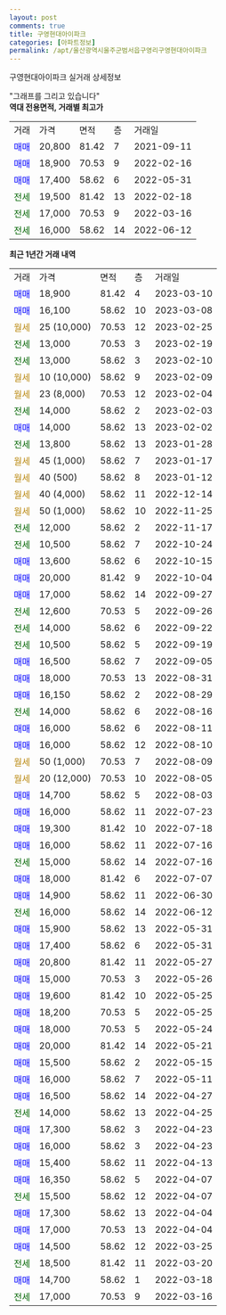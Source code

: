 ```yaml
---
layout: post
comments: true
title: 구영현대아이파크
categories: [아파트정보]
permalink: /apt/울산광역시울주군범서읍구영리구영현대아이파크
---
```


구영현대아이파크 실거래 상세정보

<script type="text/javascript">
  google.charts.load('current', {'packages':['line', 'corechart']});
  google.charts.setOnLoadCallback(drawChart);

  function drawChart() {
    var data = new google.visualization.DataTable();
    data.addColumn('date', '거래일');
    data.addColumn('number', "매매");
    data.addColumn('number', "전세");
    data.addColumn('number', "전매");

    data.addRows([[new Date(Date.parse("2023-03-10")), 18900, null, null], [new Date(Date.parse("2023-03-08")), 16100, null, null], [new Date(Date.parse("2023-02-25")), null, null, null], [new Date(Date.parse("2023-02-19")), null, 13000, null], [new Date(Date.parse("2023-02-10")), null, 13000, null], [new Date(Date.parse("2023-02-09")), null, null, null], [new Date(Date.parse("2023-02-04")), null, null, null], [new Date(Date.parse("2023-02-03")), null, 14000, null], [new Date(Date.parse("2023-02-02")), 14000, null, null], [new Date(Date.parse("2023-01-28")), null, 13800, null], [new Date(Date.parse("2023-01-17")), null, null, null], [new Date(Date.parse("2023-01-12")), null, null, null], [new Date(Date.parse("2022-12-14")), null, null, null], [new Date(Date.parse("2022-11-25")), null, null, null], [new Date(Date.parse("2022-11-17")), null, 12000, null], [new Date(Date.parse("2022-10-24")), null, 10500, null], [new Date(Date.parse("2022-10-15")), 13600, null, null], [new Date(Date.parse("2022-10-04")), 20000, null, null], [new Date(Date.parse("2022-09-27")), 17000, null, null], [new Date(Date.parse("2022-09-26")), null, 12600, null], [new Date(Date.parse("2022-09-22")), null, 14000, null], [new Date(Date.parse("2022-09-19")), null, 10500, null], [new Date(Date.parse("2022-09-05")), 16500, null, null], [new Date(Date.parse("2022-08-31")), 18000, null, null], [new Date(Date.parse("2022-08-29")), 16150, null, null], [new Date(Date.parse("2022-08-16")), null, 14000, null], [new Date(Date.parse("2022-08-11")), 16000, null, null], [new Date(Date.parse("2022-08-10")), 16000, null, null], [new Date(Date.parse("2022-08-09")), null, null, null], [new Date(Date.parse("2022-08-05")), null, null, null], [new Date(Date.parse("2022-08-03")), 14700, null, null], [new Date(Date.parse("2022-07-23")), 16000, null, null], [new Date(Date.parse("2022-07-18")), 19300, null, null], [new Date(Date.parse("2022-07-16")), 16000, null, null], [new Date(Date.parse("2022-07-16")), null, 15000, null], [new Date(Date.parse("2022-07-07")), 18000, null, null], [new Date(Date.parse("2022-06-30")), 14900, null, null], [new Date(Date.parse("2022-06-12")), null, 16000, null], [new Date(Date.parse("2022-05-31")), 15900, null, null], [new Date(Date.parse("2022-05-31")), 17400, null, null], [new Date(Date.parse("2022-05-27")), 20800, null, null], [new Date(Date.parse("2022-05-26")), 15000, null, null], [new Date(Date.parse("2022-05-25")), 19600, null, null], [new Date(Date.parse("2022-05-25")), 18200, null, null], [new Date(Date.parse("2022-05-24")), 18000, null, null], [new Date(Date.parse("2022-05-21")), 20000, null, null], [new Date(Date.parse("2022-05-15")), 15500, null, null], [new Date(Date.parse("2022-05-11")), 16000, null, null], [new Date(Date.parse("2022-04-27")), 16500, null, null], [new Date(Date.parse("2022-04-25")), null, 14000, null], [new Date(Date.parse("2022-04-23")), 17300, null, null], [new Date(Date.parse("2022-04-23")), 16000, null, null], [new Date(Date.parse("2022-04-13")), 15400, null, null], [new Date(Date.parse("2022-04-07")), 16350, null, null], [new Date(Date.parse("2022-04-07")), null, 15500, null], [new Date(Date.parse("2022-04-04")), 17300, null, null], [new Date(Date.parse("2022-04-04")), 17000, null, null], [new Date(Date.parse("2022-03-25")), 14500, null, null], [new Date(Date.parse("2022-03-20")), null, 18500, null], [new Date(Date.parse("2022-03-18")), 14700, null, null], [new Date(Date.parse("2022-03-16")), null, 17000, null]]);

    var options = {
      hAxis: {
        format: 'yyyy/MM/dd'
      },    
      lineWidth: 0,
      pointsVisible: true,    
      title: '최근 1년간 유형별 실거래가 분포',
      legend: { position: 'bottom' }
    };

    var formatter = new google.visualization.NumberFormat({pattern:'###,###'} );
    formatter.format(data, 1);
    formatter.format(data, 2);
    
    setTimeout(function() {
        var chart = new google.visualization.LineChart(document.getElementById('columnchart_material'));
        chart.draw(data, (options));
        document.getElementById('loading').style.display = 'none';
    }, 200);
  }
</script>


<div id="loading" style="z-index:20; display: block; margin-left: 0px">"그래프를 그리고 있습니다"</div>
<div id="columnchart_material" style="width: 95%; margin-left: 0px; display: block"></div>
<!-- contents start -->
<b>역대 전용면적, 거래별 최고가</b>
<table class="sortable">
    <tr>
      <td>거래</td>
      <td>가격</td>
      <td>면적</td>
      <td>층</td>
      <td>거래일</td>
    </tr>
        <tr>
          <td><a style="color: blue">매매</a></td>
          <td>20,800</td>
          <td>81.42</td>
          <td>7</td>
          <td>2021-09-11</td>
        </tr>            <tr>
          <td><a style="color: blue">매매</a></td>
          <td>18,900</td>
          <td>70.53</td>
          <td>9</td>
          <td>2022-02-16</td>
        </tr>            <tr>
          <td><a style="color: blue">매매</a></td>
          <td>17,400</td>
          <td>58.62</td>
          <td>6</td>
          <td>2022-05-31</td>
        </tr>        
        <tr>
              <td><a style="color: darkgreen">전세</a></td>
              <td>19,500</td>
              <td>81.42</td>
              <td>13</td>
              <td>2022-02-18</td>
            </tr>            <tr>
              <td><a style="color: darkgreen">전세</a></td>
              <td>17,000</td>
              <td>70.53</td>
              <td>9</td>
              <td>2022-03-16</td>
            </tr>            <tr>
              <td><a style="color: darkgreen">전세</a></td>
              <td>16,000</td>
              <td>58.62</td>
              <td>14</td>
              <td>2022-06-12</td>
            </tr>        
    
</table>

<b>최근 1년간 거래 내역</b>

<table class="sortable">
    <tr>
      <td>거래</td>
      <td>가격</td>
      <td>면적</td>
      <td>층</td>
      <td>거래일</td>
    </tr>
    <tr>
      <td><a style="color: blue">매매</a></td>
      <td>18,900</td>
      <td>81.42</td>
      <td>4</td>
      <td>2023-03-10</td>
    </tr>          <tr>
      <td><a style="color: blue">매매</a></td>
      <td>16,100</td>
      <td>58.62</td>
      <td>10</td>
      <td>2023-03-08</td>
    </tr>          <tr>
      <td><a style="color: darkgoldenrod">월세</a></td>
      <td>25 (10,000)</td>
      <td>70.53</td>
      <td>12</td>
      <td>2023-02-25</td>
    </tr>          <tr>
      <td><a style="color: darkgreen">전세</a></td>
      <td>13,000</td>
      <td>70.53</td>
      <td>3</td>
      <td>2023-02-19</td>
    </tr>          <tr>
      <td><a style="color: darkgreen">전세</a></td>
      <td>13,000</td>
      <td>58.62</td>
      <td>3</td>
      <td>2023-02-10</td>
    </tr>          <tr>
      <td><a style="color: darkgoldenrod">월세</a></td>
      <td>10 (10,000)</td>
      <td>58.62</td>
      <td>9</td>
      <td>2023-02-09</td>
    </tr>          <tr>
      <td><a style="color: darkgoldenrod">월세</a></td>
      <td>23 (8,000)</td>
      <td>70.53</td>
      <td>12</td>
      <td>2023-02-04</td>
    </tr>          <tr>
      <td><a style="color: darkgreen">전세</a></td>
      <td>14,000</td>
      <td>58.62</td>
      <td>2</td>
      <td>2023-02-03</td>
    </tr>          <tr>
      <td><a style="color: blue">매매</a></td>
      <td>14,000</td>
      <td>58.62</td>
      <td>13</td>
      <td>2023-02-02</td>
    </tr>          <tr>
      <td><a style="color: darkgreen">전세</a></td>
      <td>13,800</td>
      <td>58.62</td>
      <td>13</td>
      <td>2023-01-28</td>
    </tr>          <tr>
      <td><a style="color: darkgoldenrod">월세</a></td>
      <td>45 (1,000)</td>
      <td>58.62</td>
      <td>7</td>
      <td>2023-01-17</td>
    </tr>          <tr>
      <td><a style="color: darkgoldenrod">월세</a></td>
      <td>40 (500)</td>
      <td>58.62</td>
      <td>8</td>
      <td>2023-01-12</td>
    </tr>          <tr>
      <td><a style="color: darkgoldenrod">월세</a></td>
      <td>40 (4,000)</td>
      <td>58.62</td>
      <td>11</td>
      <td>2022-12-14</td>
    </tr>          <tr>
      <td><a style="color: darkgoldenrod">월세</a></td>
      <td>50 (1,000)</td>
      <td>58.62</td>
      <td>10</td>
      <td>2022-11-25</td>
    </tr>          <tr>
      <td><a style="color: darkgreen">전세</a></td>
      <td>12,000</td>
      <td>58.62</td>
      <td>2</td>
      <td>2022-11-17</td>
    </tr>          <tr>
      <td><a style="color: darkgreen">전세</a></td>
      <td>10,500</td>
      <td>58.62</td>
      <td>7</td>
      <td>2022-10-24</td>
    </tr>          <tr>
      <td><a style="color: blue">매매</a></td>
      <td>13,600</td>
      <td>58.62</td>
      <td>6</td>
      <td>2022-10-15</td>
    </tr>          <tr>
      <td><a style="color: blue">매매</a></td>
      <td>20,000</td>
      <td>81.42</td>
      <td>9</td>
      <td>2022-10-04</td>
    </tr>          <tr>
      <td><a style="color: blue">매매</a></td>
      <td>17,000</td>
      <td>58.62</td>
      <td>14</td>
      <td>2022-09-27</td>
    </tr>          <tr>
      <td><a style="color: darkgreen">전세</a></td>
      <td>12,600</td>
      <td>70.53</td>
      <td>5</td>
      <td>2022-09-26</td>
    </tr>          <tr>
      <td><a style="color: darkgreen">전세</a></td>
      <td>14,000</td>
      <td>58.62</td>
      <td>6</td>
      <td>2022-09-22</td>
    </tr>          <tr>
      <td><a style="color: darkgreen">전세</a></td>
      <td>10,500</td>
      <td>58.62</td>
      <td>5</td>
      <td>2022-09-19</td>
    </tr>          <tr>
      <td><a style="color: blue">매매</a></td>
      <td>16,500</td>
      <td>58.62</td>
      <td>7</td>
      <td>2022-09-05</td>
    </tr>          <tr>
      <td><a style="color: blue">매매</a></td>
      <td>18,000</td>
      <td>70.53</td>
      <td>13</td>
      <td>2022-08-31</td>
    </tr>          <tr>
      <td><a style="color: blue">매매</a></td>
      <td>16,150</td>
      <td>58.62</td>
      <td>2</td>
      <td>2022-08-29</td>
    </tr>          <tr>
      <td><a style="color: darkgreen">전세</a></td>
      <td>14,000</td>
      <td>58.62</td>
      <td>6</td>
      <td>2022-08-16</td>
    </tr>          <tr>
      <td><a style="color: blue">매매</a></td>
      <td>16,000</td>
      <td>58.62</td>
      <td>6</td>
      <td>2022-08-11</td>
    </tr>          <tr>
      <td><a style="color: blue">매매</a></td>
      <td>16,000</td>
      <td>58.62</td>
      <td>12</td>
      <td>2022-08-10</td>
    </tr>          <tr>
      <td><a style="color: darkgoldenrod">월세</a></td>
      <td>50 (1,000)</td>
      <td>70.53</td>
      <td>7</td>
      <td>2022-08-09</td>
    </tr>          <tr>
      <td><a style="color: darkgoldenrod">월세</a></td>
      <td>20 (12,000)</td>
      <td>70.53</td>
      <td>10</td>
      <td>2022-08-05</td>
    </tr>          <tr>
      <td><a style="color: blue">매매</a></td>
      <td>14,700</td>
      <td>58.62</td>
      <td>5</td>
      <td>2022-08-03</td>
    </tr>          <tr>
      <td><a style="color: blue">매매</a></td>
      <td>16,000</td>
      <td>58.62</td>
      <td>11</td>
      <td>2022-07-23</td>
    </tr>          <tr>
      <td><a style="color: blue">매매</a></td>
      <td>19,300</td>
      <td>81.42</td>
      <td>10</td>
      <td>2022-07-18</td>
    </tr>          <tr>
      <td><a style="color: blue">매매</a></td>
      <td>16,000</td>
      <td>58.62</td>
      <td>11</td>
      <td>2022-07-16</td>
    </tr>          <tr>
      <td><a style="color: darkgreen">전세</a></td>
      <td>15,000</td>
      <td>58.62</td>
      <td>14</td>
      <td>2022-07-16</td>
    </tr>          <tr>
      <td><a style="color: blue">매매</a></td>
      <td>18,000</td>
      <td>81.42</td>
      <td>6</td>
      <td>2022-07-07</td>
    </tr>          <tr>
      <td><a style="color: blue">매매</a></td>
      <td>14,900</td>
      <td>58.62</td>
      <td>11</td>
      <td>2022-06-30</td>
    </tr>          <tr>
      <td><a style="color: darkgreen">전세</a></td>
      <td>16,000</td>
      <td>58.62</td>
      <td>14</td>
      <td>2022-06-12</td>
    </tr>          <tr>
      <td><a style="color: blue">매매</a></td>
      <td>15,900</td>
      <td>58.62</td>
      <td>13</td>
      <td>2022-05-31</td>
    </tr>          <tr>
      <td><a style="color: blue">매매</a></td>
      <td>17,400</td>
      <td>58.62</td>
      <td>6</td>
      <td>2022-05-31</td>
    </tr>          <tr>
      <td><a style="color: blue">매매</a></td>
      <td>20,800</td>
      <td>81.42</td>
      <td>11</td>
      <td>2022-05-27</td>
    </tr>          <tr>
      <td><a style="color: blue">매매</a></td>
      <td>15,000</td>
      <td>70.53</td>
      <td>3</td>
      <td>2022-05-26</td>
    </tr>          <tr>
      <td><a style="color: blue">매매</a></td>
      <td>19,600</td>
      <td>81.42</td>
      <td>10</td>
      <td>2022-05-25</td>
    </tr>          <tr>
      <td><a style="color: blue">매매</a></td>
      <td>18,200</td>
      <td>70.53</td>
      <td>5</td>
      <td>2022-05-25</td>
    </tr>          <tr>
      <td><a style="color: blue">매매</a></td>
      <td>18,000</td>
      <td>70.53</td>
      <td>5</td>
      <td>2022-05-24</td>
    </tr>          <tr>
      <td><a style="color: blue">매매</a></td>
      <td>20,000</td>
      <td>81.42</td>
      <td>14</td>
      <td>2022-05-21</td>
    </tr>          <tr>
      <td><a style="color: blue">매매</a></td>
      <td>15,500</td>
      <td>58.62</td>
      <td>2</td>
      <td>2022-05-15</td>
    </tr>          <tr>
      <td><a style="color: blue">매매</a></td>
      <td>16,000</td>
      <td>58.62</td>
      <td>7</td>
      <td>2022-05-11</td>
    </tr>          <tr>
      <td><a style="color: blue">매매</a></td>
      <td>16,500</td>
      <td>58.62</td>
      <td>14</td>
      <td>2022-04-27</td>
    </tr>          <tr>
      <td><a style="color: darkgreen">전세</a></td>
      <td>14,000</td>
      <td>58.62</td>
      <td>13</td>
      <td>2022-04-25</td>
    </tr>          <tr>
      <td><a style="color: blue">매매</a></td>
      <td>17,300</td>
      <td>58.62</td>
      <td>3</td>
      <td>2022-04-23</td>
    </tr>          <tr>
      <td><a style="color: blue">매매</a></td>
      <td>16,000</td>
      <td>58.62</td>
      <td>3</td>
      <td>2022-04-23</td>
    </tr>          <tr>
      <td><a style="color: blue">매매</a></td>
      <td>15,400</td>
      <td>58.62</td>
      <td>11</td>
      <td>2022-04-13</td>
    </tr>          <tr>
      <td><a style="color: blue">매매</a></td>
      <td>16,350</td>
      <td>58.62</td>
      <td>5</td>
      <td>2022-04-07</td>
    </tr>          <tr>
      <td><a style="color: darkgreen">전세</a></td>
      <td>15,500</td>
      <td>58.62</td>
      <td>12</td>
      <td>2022-04-07</td>
    </tr>          <tr>
      <td><a style="color: blue">매매</a></td>
      <td>17,300</td>
      <td>58.62</td>
      <td>13</td>
      <td>2022-04-04</td>
    </tr>          <tr>
      <td><a style="color: blue">매매</a></td>
      <td>17,000</td>
      <td>70.53</td>
      <td>13</td>
      <td>2022-04-04</td>
    </tr>          <tr>
      <td><a style="color: blue">매매</a></td>
      <td>14,500</td>
      <td>58.62</td>
      <td>12</td>
      <td>2022-03-25</td>
    </tr>          <tr>
      <td><a style="color: darkgreen">전세</a></td>
      <td>18,500</td>
      <td>81.42</td>
      <td>11</td>
      <td>2022-03-20</td>
    </tr>          <tr>
      <td><a style="color: blue">매매</a></td>
      <td>14,700</td>
      <td>58.62</td>
      <td>1</td>
      <td>2022-03-18</td>
    </tr>          <tr>
      <td><a style="color: darkgreen">전세</a></td>
      <td>17,000</td>
      <td>70.53</td>
      <td>9</td>
      <td>2022-03-16</td>
    </tr>      </table>
<!-- contents end -->    


